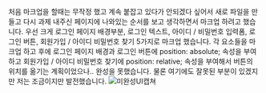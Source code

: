 처음 마크업을 할때는 무작정 했고 계속 붙잡고 있다가 안되겠다 싶어서 새로 파일을 만들고 다시 과제 내주신 페이지에 나와있는 순서를 보고 생각하면서 마크업 하려고 했습니다.
우선 크게 로그인 페이지 배경부분, 로그인 텍스트, 아이디 / 비밀번호 입력폼, 로그인 버튼, 회원가입 / 아이디 비밀번호 찾기 5가지로 마크업 했습니다.
각 요소들을 마크업 하고 후에 로그인 페이지 배경과 로그인 버튼에 position: absolute; 속성을 부여하고 회원가입 / 아이디 비밀번호 찾기에 position: relative; 속성을 부여해서 버튼의 위치를 옮기는 계획이었으나.. 완성을 못했습니다. 물론 여기에도 잘못된 부분이 있겠지만 저는 조금이지만 발전했습니다.
![미완성UI캡쳐](/incomplete.png)